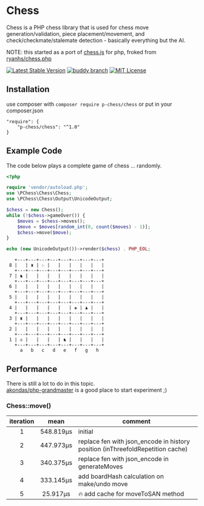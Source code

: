 # Chess

Chess is a PHP chess library that is used for chess move
generation/validation, piece placement/movement, and check/checkmate/stalemate
detection - basically everything but the AI. 

NOTE: this started as a port of [chess.js](https://github.com/jhlywa/chess.js) for php, froked from [ryanhs/chess.php](https://github.com/ryanhs/chess.php)

[![Latest Stable Version](https://poser.pugx.org/p-chess/chess/v/stable)](https://packagist.org/p-chess/chess)
[![buddy branch](https://app.buddy.works/akondas/chess/repository/branch/master/badge.svg?token=bfd952ec0cee0cb4db84dbd50ded487354ee6c9f37a7034f7c46425fed70dea7 "buddy branch")](https://app.buddy.works/akondas/chess/repository/branch/master)
[![MIT License](https://poser.pugx.org/p-chess/chess/license)](https://packagist.org/packages/p-chess/chess)  

## Installation

use composer with `composer require p-chess/chess`
or put in your composer.json  
```
"require": {
    "p-chess/chess": "^1.0"
}
```

## Example Code
The code below plays a complete game of chess ... randomly.

```php
<?php

require 'vendor/autoload.php';
use \PChess\Chess\Chess;
use \PChess\Chess\Output\UnicodeOutput;

$chess = new Chess();
while (!$chess->gameOver()) {
    $moves = $chess->moves();
    $move = $moves[random_int(0, count($moves) - 1)];
    $chess->move($move);
}

echo (new UnicodeOutput())->render($chess) . PHP_EOL;
```

```
   +---+---+---+---+---+---+---+---+
 8 |   | ♜ | ♘ |   |   |   |   |   | 
   +---+---+---+---+---+---+---+---+
 7 | ♞ |   |   |   |   |   |   |   | 
   +---+---+---+---+---+---+---+---+
 6 |   |   |   |   |   |   |   |   | 
   +---+---+---+---+---+---+---+---+
 5 |   |   |   |   |   |   |   |   | 
   +---+---+---+---+---+---+---+---+
 4 |   |   |   |   |   | ♚ | ♟ |   | 
   +---+---+---+---+---+---+---+---+
 3 | ♜ |   |   |   |   |   |   |   | 
   +---+---+---+---+---+---+---+---+
 2 |   |   |   |   |   |   |   |   | 
   +---+---+---+---+---+---+---+---+
 1 | ♔ |   |   |   | ♞ |   |   |   | 
   +---+---+---+---+---+---+---+---+
     a   b   c   d   e   f   g   h
```

## Performance

There is still a lot to do in this topic.  
[akondas/php-grandmaster](https://github.com/akondas/php-grandmaster) is a good place to start experiment ;)

### Chess::move()

| iteration | mean  | comment |
| :-------: | :---: | ------- |
| 1 | 548.819μs | initial |
| 2 | 447.973μs | replace fen with json_encode in history position (inThreefoldRepetition cache)
| 3 | 340.375μs | replace fen with json_encode in generateMoves
| 4 | 333.145μs | add boardHash calculation on make/undo move
| 5 | 25.917μs | :fire: add cache for moveToSAN method 
